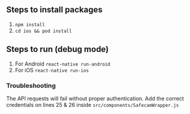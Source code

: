 ## Steps to install packages

1. ```npm install```
2. ```cd ios && pod install```

## Steps to run (debug mode)

1. For Android ```react-native run-android```
2. For iOS ```react-native run-ios```

### Troubleshooting

The API requests will fail without proper authentication. Add the correct credentials on lines 25 & 26 inside ```src/components/SafecamWrapper.js```